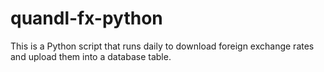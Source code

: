 # quandl-fx-python
This is a Python script that runs daily to download foreign exchange rates and upload them into a database table.
